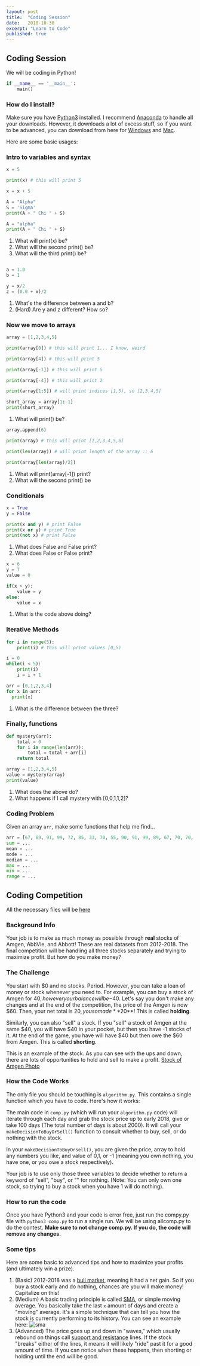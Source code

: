 ```yaml
---
layout: post
title:  "Coding Session"
date:   2018-10-30
excerpt: "Learn to Code"
published: true
---
```


## Coding Session

We will be coding in Python!
```python
if __name__ == '__main__':
    main()
```

### How do I install?
Make sure you have [Python3](https://www.python.org/download/releases/3.0/) installed. I recommend [Anaconda](https://www.anaconda.com/download/#linux) to handle all your downloads. However, it downloads a lot of excess stuff, so if you want to be advanced, you can download from here for [Windows](https://www.python.org/downloads/) and [Mac](https://www.python.org/downloads/mac-osx/).


Here are some basic usages:

### Intro to variables and syntax
```python
x = 5

print(x) # this will print 5

x = x + 5

A = "Alpha"
S = 'Sigma'
print(A + " Chi " + S)

A = "alpha"
print(A + " Chi " + S)

```

1. What will print(x) be?
1. What will the second print() be?
1. What will the third print() be?


```python

a = 1.0
b = 1

y = x/2
z = (0.0 + x)/2

```

1. What's the difference between a and b?
1. (Hard) Are y and z different? How so?

### Now we move to arrays
```python
array = [1,2,3,4,5]

print(array[0]) # this will print 1... I know, weird

print(array[4]) # this will print 5

print(array[-1]) # this will print 5

print(array[-4]) # this will print 2

print(array[1:5]) # will print indices [1,5), so [2,3,4,5]

short_array = array[1:-1]
print(short_array)
```
1. What will print() be?

```python
array.append(6)

print(array) # this will print [1,2,3,4,5,6]

print(len(array)) # will print length of the array :: 6

print(array[len(array)/2]) 

```
1. What will print(array[-1]) print?
1. What will the second print() be

### Conditionals
```python
x = True
y = False

print(x and y) # print False
print(x or y) # print True
print(not x) # print False
```
1. What does False and False print?
1. What does False or False print?

```python
x = 6
y = 7
value = 0

if(x > y):
    value = y
else:
    value = x
```

1. What is the code above doing?

### Iterative Methods
```python
for i in range(5):
    print(i) # this will print values [0,5)

i = 0
while(i < 5):
    print(i)
    i = i + 1

arr = [0,1,2,3,4]
for x in arr:
  print(x)
```
1. What is the difference between the three?

### Finally, functions
```python
def mystery(arr):
    total = 0
    for i in range(len(arr)):
        total = total + arr[i]
    return total

array = [1,2,3,4,5]
value = mystery(array)
print(value)
```
1. What does the above do?
1. What happens if I call mystery with [0,0,1,1,2]?

### Coding Problem
Given an array `arr`, make some functions that help me find...
```python
arr = [67, 89, 91, 99, 72, 85, 33, 70, 55, 90, 91, 99, 89, 67, 70, 70, 80]
sum = ...
mean = ...
mode = ...
median = ...
max = ...
min = ...
range = ...
```

## Coding Competition
All the necessary files will be [here](/files/teaching-axe-code.zip)

### Background Info
Your job is to make as much money as possible through **real** stocks of Amgen, AbbVie, and Abbott! These are real datasets from 2012-2018. The final competition will be handling all three stocks separately and trying to maximize profit. But how do you make money?

### The Challenge
You start with $0 and no stocks. Period. However, you can take a loan of money or stock whenever you need to. For example, you can buy a stock of Amgen for $40, however your balance will be -$40. Let's say you don't make any changes and at the end of the competition, the price of the Amgen is now $60. Then, your net total is $20, you so made **$20**! This is called **holding**.

Similarly, you can also "sell" a stock. If you "sell" a stock of Amgen at the same $40, you will have $40 in your pocket, but then you have -1 stocks of it. At the end of the game, you have will have $40 but then owe the $60 from Amgen. This is called **shorting**.

This is an example of the stock. As you can see with the ups and down, there are lots of opportunities to hold and sell to make a profit.
[Stock of Amgen Photo](/images/stocks.png)

### How the Code Works
The only file you should be touching is `algorithm.py`. This contains a single function which you have to code. Here's how it works:

The main code in `comp.py` (which will run your `algorithm.py` code) will iterate through each day and grab the stock price up to early 2018, give or take 100 days (The total number of days is about 2000). It will call your `makeDecisionToBuyOrSell()` function to consult whether to buy, sell, or do nothing with the stock. 

In your `makeDecisionToBuyOrsell()`, you are given the price, array to hold any numbers you like, and value of 0,1, or -1 (meaning you own nothing, you have one, or you owe a stock respectively). 

Your job is to use only those three variables to decide whether to return a keyword of "sell", "buy", or "" for nothing. (Note: You can only own one stock, so trying to buy a stock when you have 1 will do nothing).

### How to run the code

Once you have Python3 and your code is error free, just run the compy.py file with `python3 comp.py` to run a single run. We will be using allcomp.py to do the contest. **Make sure to not change comp.py. If you do, the code will remove any changes.**

### Some tips
Here are some basic to advanced tips and how to maximize your profits (and ultimately win a prize).

1. (Basic) 2012-2018 was a [bull market](https://www.investopedia.com/terms/b/bullmarket.asp), meaning it had a net gain. So if you buy a stock early and do nothing, chances are you will make money! Capitalize on this!
1. (Medium) A basic trading principle is called [SMA](https://www.investopedia.com/terms/s/sma.asp), or simple moving average. You basically take the last `x` amount of days and create a "moving" average. It's a simple technique that can tell you how the stock is currently performing to its history. You can see an example here:
![sma](/images/sma.png)
1. (Advanced) The price goes up and down in "waves," which usually rebound on things call [support and resistance](https://www.investopedia.com/trading/support-and-resistance-basics/) lines. If the stock "breaks" either of the lines, it means it will likely "ride" past it for a good amount of time. If you can notice when these happens, then shorting or holding until the end will be good.
